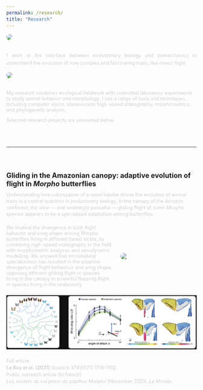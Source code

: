 ```yaml
---
permalink: /research/
title: "Research"
---
```


<!-- Introduction -->
<div style="margin-top: 1em; margin-bottom: 2em;">
  <img src="/assets/images/research in lab wide.png" alt=" " style="width: 100%; max-height: 300px; object-fit: cover; border-radius: 10px;">
</div>

<div style="color:#D0D0D0; font-size: 0.9em; flex: 1; line-height: 1.6; text-align: justify;">
  <p>
    I work at the interface between evolutionary biology and biomechanics to understand the evolution of how complex and fascinating traits, like insect flight.
  </p>
</div>

<div style="margin-top: 1em; margin-bottom: 2em;">
  <img src="/assets/images/field work dummy.png" alt=" " style="width: 100%; max-height: 300px; object-fit: cover; border-radius: 10px;">
</div>

<div style="display: flex; align-items: flex-start; gap: 1.5em; margin-top: 1.5em; margin-bottom: 0.6em;">
  <span style="color:#D0D0D0; font-size: 0.9em; flex: 1;">
    My research combines ecological fieldwork with controlled laboratory experiments to study animal behavior and morphology. I use a range of tools and techniques, including computer vision, stereoscopic high-speed videography, morphometrics, and phylogenetic analysis.
    <p>
    </p>
    Selected research projects are presented below.
  </span>
  <!-- <img src="/assets/images/field work clap 2.png" style="border-radius: 10px; width: 27%; object-fit: cover;"> -->
</div>



<hr style="border: none; height: 1px; background-color: #444; margin: 4.5em 0;">


<!-- Adaptive evolution of flight -->

<div style="font-size: 1.3em; font-weight: bold; margin-top: 2em; margin-bottom: 0.5em;">
  Gliding in the Amazonian canopy: adaptive evolution of flight in <em>Morpho</em> butterflies
</div>

<span style="color:#D0D0D0; font-size: 0.9em">
  Understanding how colonization of a novel habitat drives the evolution of animal traits is a central question in evolutionary biology. In the canopy of the Amazon rainforest, the slow — and seemingly peaceful — gliding flight of some <em>Morpho</em> species appears to be a specialized adaptation among butterflies.
</span>

<div style="display: flex; align-items: center; gap: 1.5em; margin-top: 1.5em">
  <span style="color:#D0D0D0; font-size: 0.9em; flex: 1;">
    We studied the divergence in both flight behavior and wing shape among <em>Morpho</em> butterflies living in different forest strata, by combining high-speed
    videography in the field with morphometric analyses and aerodynamic modelling. We showed that microhabitat specialization has resulted in the adaptive divergence of flight behaviour and wing shape, opposing efficient gliding flight in species living in the canopy to powerful flapping flight in species living in the understory.
  </span>
  <img src="/assets/images/cisseis in canopy.gif" style="border-radius: 10px; width: 40%; object-fit: cover;">
</div>

<div style="display: flex; gap: 6.5em; margin-left: 0em; margin-top: 1.5em; margin-bottom: 1.5em;">
  <img src="/assets/images/combined phylogeny and CFD.png" style="border-radius: 0px; width: 100%;">
  <!--<img src="/assets/images/circular phylogeny Morpho.png" style="border-radius: 10px; width: 25%;">
  <img src="/assets/images/CFD Morpho.png" style="border-radius: 10px; width: 60%; max-height: 250px;">-->
</div>

<span style="color:#D0D0D0; font-size: 0.9em;"> <!-- here there is not <div </div> formatting because is simpler (no assemblage of text and images like above)-->
  Full article: <br>
  <strong>Le Roy et al. (2021)</strong>  <em>Science</em> 374(6571):1158-1162.
  <a href="/assets/pdfs/Le Roy et al. 2021 Adaptive evolution of flight in Morpho butterflies.pdf" target="_blank" style="color:rgb(232, 224, 224); margin-left: 0.5em;">
    <i class="fas fa-file-pdf" style="font-size: 1.2em;"></i>
  </a>
  <br>
  Public outreach article (in french): <br>
  <em>Les secrets du vol plané du papillon Morpho</em> (November 2021), <em>Le Monde</em>.
  <a href="/assets/pdfs/article Le Monde Les secrets du vol plané du papillon morpho.pdf" target="_blank" style="color:rgb(232, 224, 224); margin-left: 0.5em;">
    <i class="fas fa-file-pdf" style="font-size: 1.2em;"></i>
  </a>



<!-- This is a comment , keyboard shortcut is "⌘ + Shift + :"-->





